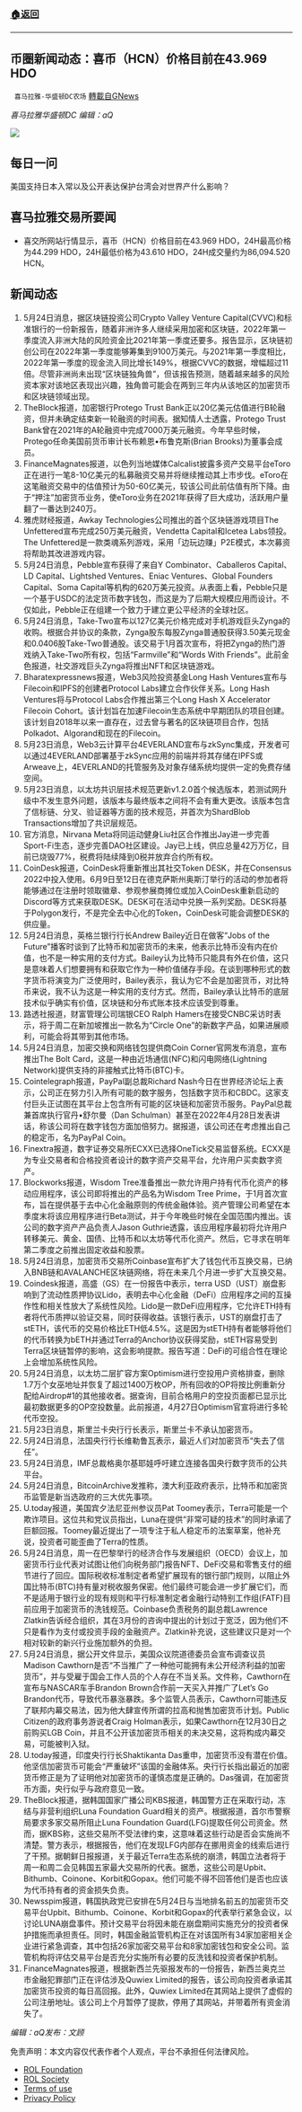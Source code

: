###  [:house:返回](README.md)
---


## 币圈新闻动态：喜币（HCN）价格目前在43.969 HDO
` 喜马拉雅-华盛顿DC农场` [轉載自GNews](https://gnews.org/zh-hans/2588484/)

*喜马拉雅华盛顿DC 编辑：aQ*
 
![](http://himalayawashingtondc.org/wp-content/uploads/2021/07/ScreenShot-2021-07-31-at-16.20.22@2x.png)

## 每日一问

美国支持日本入常以及公开表达保护台湾会对世界产什么影响？

## 喜马拉雅交易所要闻

- 喜交所网站行情显示，喜币（HCN）价格目前在43.969 HDO，24H最高价格为44.299 HDO，24H最低价格为43.610 HDO，24H成交量约为86,094.520 HCN。

## 新闻动态

1. 5月24日消息，据区块链投资公司Crypto Valley Venture Capital(CVVC)和标准银行的一份新报告，随着非洲许多人继续采用加密和区块链，2022年第一季度流入非洲大陆的风险资金比2021年第一季度还要多。报告显示，区块链初创公司在2022年第一季度能够筹集到9100万美元。与2021年第一季度相比，2022年第一季度的现金流入同比增长149%，根据CVVC的数据，增幅超过11倍。尽管非洲尚未出现“区块链独角兽”，但该报告预测，随着越来越多的风险资本家对该地区表现出兴趣，独角兽可能会在两到三年内从该地区的加密货币和区块链领域出现。
2. TheBlock报道，加密银行Protego Trust Bank正以20亿美元估值进行B轮融资，但并未确定结束新一轮融资的时间表。据知情人士透露，Protego Trust Bank曾在2021年的A轮融资中完成7000万美元融资。今年早些时候，Protego任命美国前货币审计长布赖恩•布鲁克斯(Brian Brooks)为董事会成员。
3. FinanceMagnates报道，以色列当地媒体Calcalist披露多资产交易平台eToro正在进行一笔8-10亿美元的私募融资交易并将继续推动其上市步伐。eToro在这笔融资交易中的估值预计为50-60亿美元，较该公司此前估值有所下降。由于“押注”加密货币业务，使eToro业务在2021年获得了巨大成功，活跃用户量翻了一番达到240万。
4. 雅虎财经报道，Awkay Technologies公司推出的首个区块链游戏项目The Unfettered宣布完成250万美元融资，Vendetta Capital和Icetea Labs领投。The Unfettered是一款类魂系列游戏，采用「边玩边赚」P2E模式，本次募资将帮助其改进游戏内容。
5. 5月24日消息，Pebble宣布获得了来自Y Combinator、Caballeros Capital、LD Capital、Lightshed Ventures、Eniac Ventures、Global Founders Capital、Soma Capital等机构的620万美元投资。从表面上看，Pebble只是一个基于USDC的法定货币数字钱包，而这是为了后期大规模应用而设计。不仅如此，Pebble正在组建一个致力于建立更公平经济的全球社区。
6. 5月24日消息，Take-Two宣布以127亿美元价格完成对手机游戏巨头Zynga的收购。根据合并协议的条款，Zynga股东每股Zynga普通股获得3.50美元现金和0.0406股Take-Two普通股。该交易于1月首次宣布，将把Zynga的热门游戏纳入Take-Two所有权，包括“Farmville”和“Words With Friends”。此前金色报道，社交游戏巨头Zynga将推出NFT和区块链游戏。
7. Bharatexpressnews报道，Web3风险投资基金Long Hash Ventures宣布与Filecoin和IPFS的创建者Protocol Labs建立合作伙伴关系。Long Hash Ventures将与Protocol Labs合作推出第三个Long Hash X Accelerator Filecoin Cohort。该计划旨在加速Filecoin生态系统中早期团队的项目创建。该计划自2018年以来一直存在，过去曾与著名的区块链项目合作，包括Polkadot、Algorand和现在的Filecoin。
8. 5月23日消息，Web3云计算平台4EVERLAND宣布与zkSync集成，开发者可以通过4EVERLAND部署基于zkSync应用的前端并将其存储在IPFS或Arweave上，4EVERLAND的托管服务及对象存储系统均提供一定的免费存储空间。
9. 5月23日消息，以太坊共识层技术规范更新v1.2.0首个候选版本，若测试网升级中不发生意外问题，该版本与最终版本之间将不会有重大更改。该版本包含了信标链、分叉、验证器等方面的技术规范，并首次为ShardBlob Transactions增加了共识层规范。
10. 官方消息，Nirvana Meta将同运动健身Liu社区合作推出Jay进一步完善Sport-Fi生态，逐步完善DAO社区建设。Jay已上线，供应总量42万万亿，目前已烧毁77%，税费将陆续降到0税并放弃合约所有权。
11. CoinDesk报道，CoinDesk将重新推出其社交Token DESK，并在Consensus 2022中投入使用。6月9日至12日在德克萨斯州奥斯汀举行的活动的参加者将能够通过在注册时领取徽章、参观参展商摊位或加入CoinDesk重新启动的Discord等方式来获取DESK。DESK可在活动中兑换一系列奖励。DESK将基于Polygon发行，不是完全去中心化的Token，CoinDesk可能会调整DESK的供应量。
12. 5月24日消息，英格兰银行行长Andrew Bailey近日在做客“Jobs of the Future”播客时谈到了比特币和加密货币的未来，他表示比特币没有内在价值，也不是一种实用的支付方式。Bailey认为比特币只能具有外在价值，这只是意味着人们想要拥有和获取它作为一种价值储存手段。在谈到哪种形式的数字货币将演变为广泛使用时，Bailey表示，我认为它不会是加密货币，对比特币来说，我不认为这是一种实用的支付方式。然而，Bailey承认比特币的底层技术似乎确实有价值，区块链和分布式账本技术应该受到尊重。
13. 路透社报道，财富管理公司瑞银CEO Ralph Hamers在接受CNBC采访时表示，将于周二在新加坡推出一款名为“Circle One”的新数字产品，如果进展顺利，可能会将其带到其他市场。
14. 5月24日消息，加密交换和网络钱包提供商Coin Corner官网发布消息，宣布推出The Bolt Card，这是一种由近场通信(NFC)和闪电网络(Lightning Network)提供支持的非接触式比特币(BTC)卡。
15. Cointelegraph报道，PayPal副总裁Richard Nash今日在世界经济论坛上表示，公司正在努力引入所有可能的数字服务，包括数字货币和CBDC。这家支付巨头正试图在其平台上包含所有可能的区块链和加密货币服务。PayPal总裁兼首席执行官丹•舒尔曼（Dan Schulman）甚至在2022年4月28日发表讲话，称该公司将在数字钱包方面加倍努力。据报道，该公司还在考虑推出自己的稳定币，名为PayPal Coin。
16. Finextra报道，数字证券交易所ECXX已选择OneTick交易监督系统。ECXX是为专业交易者和合格投资者设计的数字资产交易平台，允许用户买卖数字资产。
17. Blockworks报道，Wisdom Tree准备推出一款允许用户持有代币化资产的移动应用程序，该公司即将推出的产品名为Wisdom Tree Prime，于1月首次宣布，旨在提供基于去中心化金融原则的传统金融体验。资产管理公司希望在本季度末将该应用程序进行Beta测试，并于今年晚些时候在全国范围内推出。该公司的数字资产产品负责人Jason Guthrie透露，该应用程序最初将允许用户转移美元、黄金、国债、比特币和以太坊等代币化资产。然后，它寻求在明年第二季度之前推出固定收益和股票。
18. 5月24日消息，加密货币交易所Coinbase宣布扩大了钱包代币互换交易，已纳入BNB链和AVALANCHE区块链网络，将在未来几个月进一步扩大互换交易。
19. Coindesk报道，高盛（GS）在一份报告中表示，terra USD（UST）崩盘影响到了流动性质押协议Lido，表明去中心化金融（DeFi）应用程序之间的互操作性和相关性放大了系统性风险。Lido是一款DeFi应用程序，它允许ETH持有者将代币质押以验证交易，同时获得收益。该银行表示，UST的崩盘打击了stETH，该代币的交易价格比ETH低4.5%。这是因为stETH持有者能够将他们的代币转换为bETH并通过Terra的Anchor协议获得奖励，stETH容易受到Terra区块链暂停的影响，这会影响提款。报告写道：DeFi的可组合性在理论上会增加系统性风险。
20. 5月24日消息，以太坊二层扩容方案Optimism进行空投用户资格排查，删除1.7万个女巫地址并恢复了超过1400万枚OP，所有回收的OP将按比例重新分配给Airdrop#1的其他接收者。据查询，目前合格用户的空投页面都已显示比最初数据更多的OP空投数量。此前报道，4月27日Optimism官宣将进行多轮代币空投。
21. 5月23日消息，斯里兰卡央行行长表示，斯里兰卡不承认加密货币。
22. 5月24日消息，法国央行行长维勒鲁瓦表示，最近人们对加密货币“失去了信任”。
23. 5月24日消息，IMF总裁格奥尔基耶娃呼吁建立连接各国央行数字货币的公共平台。
24. 5月24日消息，BitcoinArchive发推称，澳大利亚政府表示，比特币和加密货币监管是新当选政府的三大优先事项。
25. U.today报道，美国宾夕法尼亚州参议员Pat Toomey表示，Terra可能是一个欺诈项目。这位共和党议员指出，Luna在提供“非常可疑的技术”的同时承诺了巨额回报。Toomey最近提出了一项专注于私人稳定币的法案草案，他补充说，投资者可能歪曲了Terra的性质。
26. 5月24日消息，周一在巴黎举行的经济合作与发展组织（OECD）会议上，加密货币行业代表对试图让他们向税务部门报告NFT、DeFi交易和零售支付的细节进行了回应。国际税收标准制定者希望扩展现有的银行部门规则，以阻止外国比特币(BTC)持有量对税收服务保密。他们最终可能会进一步扩展它们，而不是适用于银行业的现有规则和平行标准制定者金融行动特别工作组(FATF)目前应用于加密货币的洗钱规范。Coinbase负责税务的副总裁Lawrence Zlatkin告诉经合组织，其在3月份的咨询中提出的计划过于宽泛，因为他们不只是看作为支付或投资手段的金融资产。Zlatkin补充说，这些建议只是对一个相对较新的新兴行业施加额外的负担。
27. 5月24日消息，据公开文件显示，美国众议院道德委员会宣布调查议员Madison Cawthorn是否“不当推广了一种他可能拥有未公开经济利益的加密货币”，并与受雇于国会工作人员的个人存在不当关系。文件称，Cawthorn在宣布与NASCAR车手Brandon Brown合作前一天买入并推广了Let’s Go Brandon代币，导致代币暴涨暴跌。多个监管人员表示，Cawthorn可能违反了联邦内幕交易法，因为他大肆宣传所谓的拉高和抛售加密货币计划。Public Citizen的政府事务游说者Craig Holman表示，如果Cawthorn在12月30日之前购买LGB Coin，并且不公开该加密货币相关的未决交易，这将构成内幕交易，可能被判入狱。
28. U.today报道，印度央行行长Shaktikanta Das重申，加密货币没有潜在价值。他坚信加密货币可能会“严重破坏”该国的金融体系。央行行长指出最近的加密货币修正是为了证明他对加密货币的谨慎态度是正确的。Das强调，在加密货币方面，央行似乎与政府意见一致。
29. TheBlock报道，据韩国国家广播公司KBS报道，韩国警方正在采取行动，冻结与非营利组织Luna Foundation Guard相关的资产。根据报道，首尔市警察局要求多家交易所阻止Luna Foundation Guard(LFG)提取任何公司资金。然而，据KBS称，这些交易所不受法律约束，这意味着这些行动是否会实施尚不清楚。警方表示，根据报告，他们在发现LFG内部存在挪用资金的线索后进行了干预。据朝鲜日报报道，关于最近Terra生态系统的崩溃，韩国立法者将于周一和周二会见韩国五家最大交易所的代表。据悉，这些公司是Upbit、Bithumb、Coinone、Korbit和Gopax。他们可能不得不回答他们是否也应该为代币持有者的资金损失负责。
30. Newsspim报道，韩国执政党已安排在5月24日与当地排名前五的加密货币交易平台Upbit、Bithumb、Coinone、Korbit和Gopax的代表举行紧急会议，以讨论LUNA崩盘事件。预计交易平台将因未能在崩盘期间实施充分的投资者保护措施而承担责任。同时，韩国金融监管机构正在对该国所有34家加密相关企业进行紧急调查，其中包括26家加密交易平台和8家加密钱包和安全公司。监管机构将评估交易平台是否充分实施所有必要的反洗钱和投资者保护机制。
31. FinanceMagnates报道，根据新西兰先驱报发布的一份报告，新西兰奥克兰市金融犯罪部门正在评估涉及Quwiex Limited的报告，该公司向投资者承诺其加密货币投资的每日高回报。此外，Quwiex Limited在其网站上提供了虚假的公司注册地址。该公司上个月暂停了提款，停用了其网站，并带着所有资金消失了。

*编辑：aQ发布：文顾*

免责声明：本文内容仅代表作者个人观点，平台不承担任何法律风险。
  
- [ROL Foundation](https://rolfoundation.org/)
- [ROL Society](https://rolsociety.org/)
- [Terms of use](https://gnews.org/terms-of-use-3/)
- [Privacy Policy](https://gnews.org/privacy-policy/)
